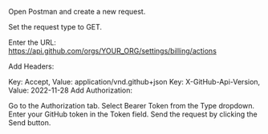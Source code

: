 Open Postman and create a new request.

Set the request type to GET.

Enter the URL: https://api.github.com/orgs/YOUR_ORG/settings/billing/actions

Add Headers:

Key: Accept, Value: application/vnd.github+json
Key: X-GitHub-Api-Version, Value: 2022-11-28
Add Authorization:

Go to the Authorization tab.
Select Bearer Token from the Type dropdown.
Enter your GitHub token in the Token field.
Send the request by clicking the Send button.